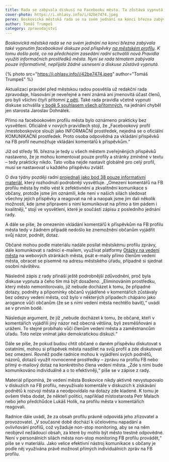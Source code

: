 ```yaml
---
title: Rada se zabývala diskusí na Facebooku města. Ta zůstává vypnutá
cover-photo: https://i.ohlasy.info/i/42be7474.jpeg
perex: Boskovická městská rada se na svém jednání na konci března zabývala také vypnutím facebookové diskuze pod příspěvky na městském profilu; nepřijala žádné usnesení a diskuse zůstává vypnutá.
author: Tomáš Trumpeš
category: zpravodajství
---
```


*Boskovická městská rada se na svém jednání na konci března zabývala také vypnutím facebookové diskuze pod příspěvky [na městském profilu](https://www.facebook.com/mestoboskovice/). K tomu došlo poté, co na předchozím zasedání radní schválili nová Pravidla využití informačních prostředků města. Nyní se rada tématem zabývala pouze informativně, nepřijala žádné usnesení a diskuse zůstává vypnutá.*

{% photo src="https://i.ohlasy.info/i/42be7474.jpeg" author="Tomáš Trumpeš" %}

Aktualizaci pravidel před městskou radou posvětila už redakční rada zpravodaje, hlasování je neveřejné a není známá ani jmenovitá účast členů, pro byli všichni čtyři přítomní [z pěti](https://boskovice.cz/komise-vybory/d-21863/p1=30896). Také rada pravidla včetně vypnutí diskuse schválila [v bodě 5 souhlasem všech přítomných](https://boskovice.cz/assets/File.ashx?id_org=832&id_dokumenty=43749), na jednání chyběl jen starosta Jaroslav Dohnálek.

Přímo na facebookovém profilu města bylo oznámeno prakticky bez vysvětlení. Oficiálně v nových pravidlech stojí, že „Facebookový profil /mestoboskovice slouží jako INFORMAČNÍ prostředek, nejedná se o oficiální KOMUNIKAČNÍ prostředek. Proto osoba odpovědná za vkládání příspěvků na FB profil neumožňuje vkládání komentářů k příspěvkům.“

Již od středy 16. března je tedy u všech městem zveřejněných příspěvků nastaveno, že je mohou komentovat pouze profily a stránky zmíněné v textu – tedy prakticky nikdo. Tato volba nejde nastavit globálně pro celý profil, musí se nastavovat u každého příspěvku zvlášť.

O dva týdny později radní [projednali jako bod 38 pouze informativní materiál](https://boskovice.cz/assets/File.ashx?id_org=832&id_dokumenty=43820), který rozhodnutí podrobněji vysvětluje. „Omezení komentářů na FB profilu města by mělo vést k zefektivnění a zkvalitnění komunikace s občany, protože jsme jim oznámili, kde není v našich silách sledovat všechny jejich příspěvky a reagovat na ně a naopak jsme jim dali několik možností, kde jsme připraveni s nimi komunikovat na přímo a tím pádem i kvalitněji,“ stojí ve vysvětlení, které je součástí zápisu z posledního jednání rady. 

A dále se píše, že omezením vkládání komentářů k příspěvkům na FB profilu města tedy v žádném případě nedošlo ke znemožnění občanům vyjádřit svůj názor, podnět, dotaz.

Občané mohou podle materiálu nadále posílat městskému profilu zprávy, dále komunikovat s radnicí e-mailem, využívat platformy [Otázky na vedení města](https://www.boskovice.cz/otazky-a-odpovedi-na-vedeni-mesta/d-26739) na webových stránkách města, psát e-maily přímo členům vedení města, obracet se písemně na adresu městského úřadu, případně si sjednat osobní návštěvu.

Následně zápis z rady přináší ještě podrobnější zdůvodnění, proč byla diskuse vypnuta a čeho tím má být dosaženo. „Eliminováním prostředku, který město nemonitorovalo, již nebude docházet k tomu, že případné dotazy, podněty a připomínky občanů vyjádřené v komentářích zůstávaly bez odezvy vedení města, což bylo v některých případech chápáno jako arogance vůči občanům (že se s nimi vedení města nechtělo bavit),“ uvádí se v prvním bodě. 

Následuje argument, že již „nebude docházet k tomu, že občané, kteří v komentářích vyjádřili jiný názor než obecná většina, byli zesměšňováni a uráženi. To stejné probíhalo vůči členům vedení města a zaměstnancům úřadu. Toto nelze vnímat jako demokratickou diskuzi.“ 

Dále se píše, že pokud budou chtít občané o daném příspěvku diskutovat s ostatními, mohou si příspěvek města nasdílet na svůj profil a zde diskutovat bez omezení. Rovněž podle radnice mohou k vyjádření svých podnětů, názorů, dotazů využít rovnocenné prostředky – zprávu na profilu FB nebo přímý e-mailový dotaz na konkrétního člena vedení města. „Zde s nimi bude komunikováno individuálně a o to efektivněji,“ píše se v zápise z rady.

Materiál připomíná, že vedení města Boskovice nikdy aktivně nevystupovalo v diskuzích na FB profilu, nevyužívalo komentáře v diskuzích k získávání podnětů k rozvoji města a neodpovídalo na dotazy zde kladené. K tomu je ovšem třeba dodat, že někteří politici, například místostarosta Petr Malach nebo jeho předchůdce Lukáš Holík, na profilu města v komentářích reagovali. 

Radnice dále uvádí, že za obsah profilu právně odpovídá jeho zřizovatel a provozovatel. „V současné době dochází k účelovému napadání a ovlivňování profilů, což vyžaduje non-stop monitoring, aby se na něm neobjevil nežádoucí obsah, za které by mohlo být město trestně odpovědné. Není v personálních silách města non-stop monitoring FB profilu provádět,“ píše se v materiálu. Jako velice efektivní nástroj komunikace s občany je podle něj využívána právě možnost přímých individuálních zpráv na FB profilu.